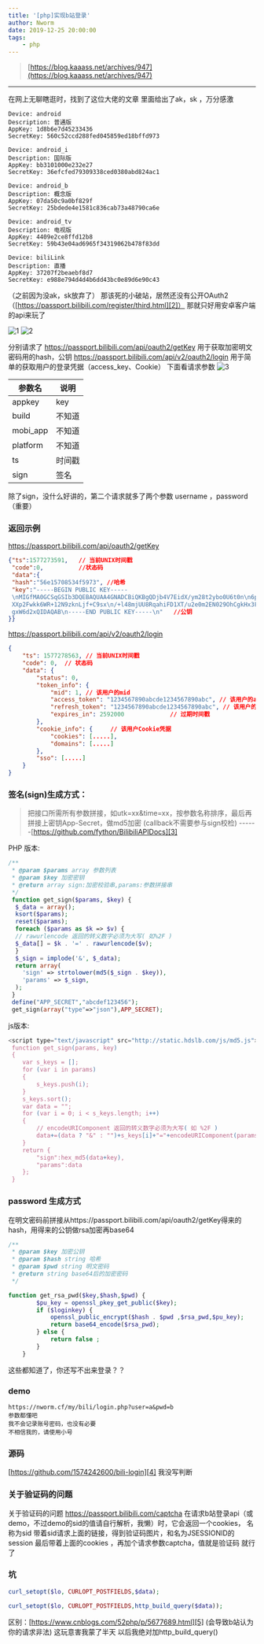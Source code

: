```yaml
---
title: '[php]实现b站登录'
author: Nworm
date: 2019-12-25 20:00:00
tags: 
	- php
---
```


> [https://blog.kaaass.net/archives/947](https://blog.kaaass.net/archives/947)
---------------------------
在网上无聊瞎逛时，找到了这位大佬的文章
里面给出了ak，sk ，万分感激 


<!--more-->
```
Device: android
Description: 普通版
AppKey: 1d8b6e7d45233436
SecretKey: 560c52ccd288fed045859ed18bffd973

Device: android_i
Description: 国际版
AppKey: bb3101000e232e27
SecretKey: 36efcfed79309338ced0380abd824ac1

Device: android_b
Description: 概念版
AppKey: 07da50c9a0bf829f
SecretKey: 25bdede4e1581c836cab73a48790ca6e

Device: android_tv
Description: 电视版
AppKey: 4409e2ce8ffd12b8
SecretKey: 59b43e04ad6965f34319062b478f83dd

Device: biliLink
Description: 直播
AppKey: 37207f2beaebf8d7
SecretKey: e988e794d4d4b6dd43bc0e89d6e90c43
```
（之前因为没ak，sk放弃了）
那该死的小破站，居然还没有公开OAuth2 （[https://passport.bilibili.com/register/third.html][2]）
那就只好用安卓客户端的api来玩了


![1](https://i.loli.net/2019/12/25/9IkbpyWfH3ZaxQh.png)
![2](https://i.loli.net/2019/12/25/WIRCULzbswK2rZv.png)

分别请求了
https://passport.bilibili.com/api/oauth2/getKey 用于获取加密明文密码用的hash，公钥
https://passport.bilibili.com/api/v2/oauth2/login 用于简单的获取用户的登录凭据（access_key、Cookie）
下面看请求参数
![3](https://i.loli.net/2019/12/25/sInQoOAdxNuVt6W.png)

| 参数名   | 说明 |
| ------ | ------ |
|  appkey  | key   |
|  build   | 不知道 |
| mobi_app | 不知道 |
| platform | 不知道 |
| ts       | 时间戳 |
| sign     | 签名   |

除了sign，没什么好讲的，第二个请求就多了两个参数 username ，password（重要）

### 返回示例
https://passport.bilibili.com/api/oauth2/getKey
```json
{"ts":1577273591,   // 当前UNIX时间戳
 "code":0,          //状态码
 "data":{
 "hash":"56e15708534f5973", //哈希
 "key":"-----BEGIN PUBLIC KEY-----
 \nMIGfMA0GCSqGSIb3DQEBAQUAA4GNADCBiQKBgQDjb4V7EidX/ym28t2ybo0U6t0n\n6p4ej8VjqKHg100va6jkNbNTrLQqMCQCAYtXM
 XXp2Fwkk6WR+12N9zknLjf+C9sx\n/+l48mjUU8RqahiFD1XT/u2e0m2EN029OhCgkHx3Fc/KlFSIbak93EH/XlYis0w+\nXl69GV6klz
 gxW6d2xQIDAQAB\n-----END PUBLIC KEY-----\n"   //公钥
}}
```

https://passport.bilibili.com/api/v2/oauth2/login
```json
{
	"ts": 1577278563, // 当前UNIX时间戳
	"code": 0,  // 状态码
	"data": {
		"status": 0,
		"token_info": {
			"mid": 1, // 该用户的mid
			"access_token": "1234567890abcde1234567890abc", // 该用户的access_key
			"refresh_token": "1234567890abcde1234567890abc", // 该用户的refresh_token
			"expires_in": 2592000             // 过期时间戳
		},
		"cookie_info": {     // 该用户Cookie凭据
			"cookies": [.....], 
			"domains": [.....]
		},
		"sso": [.....]
	}
}

```

### 签名(sign)生成方式：

> 把接口所需所有参数拼接，如utk=xx&time=xx，按参数名称排序，最后再拼接上密钥App-Secret，做md5加密 (callback不需要参与sign校检)           ------[https://github.com/fython/BilibiliAPIDocs][3]

PHP 版本:
```php
/**
 * @param $params array 参数列表
 * @param $key 加密密钥
 * @return array sign:加密校验串,params:参数拼接串
 */
 function get_sign($params, $key) {
  $_data = array();
  ksort($params);
  reset($params);
  foreach ($params as $k => $v) {
  // rawurlencode 返回的转义数字必须为大写( 如%2F )
  $_data[] = $k . '=' . rawurlencode($v);
  }
  $_sign = implode('&', $_data);
  return array(
    'sign' => strtolower(md5($_sign . $key)),
    'params' => $_sign,
  );
 }
 define("APP_SECRET","abcdef123456");
 get_sign(array("type"=>"json"),APP_SECRET);
```
js版本:
```js
<script type="text/javascript" src="http://static.hdslb.com/js/md5.js">/script>
 function get_sign(params, key)
 {
 	var s_keys = [];
 	for (var i in params)
 	{
 		s_keys.push(i);
 	}
 	s_keys.sort();
 	var data = "";
 	for (var i = 0; i < s_keys.length; i++)
 	{
 		// encodeURIComponent 返回的转义数字必须为大写( 如 %2F )
 		data+=(data ? "&" : "")+s_keys[i]+"="+encodeURIComponent(params[s_keys[i]]);
 	}
 	return {
 		"sign":hex_md5(data+key),
 		"params":data
 	};
 }
```

### password 生成方式
在明文密码前拼接从https://passport.bilibili.com/api/oauth2/getKey得来的hash，用得来的公钥做rsa加密再base64  

```php
/**
 * @param $key 加密公钥
 * @param $hash string 哈希
 * @param $pwd string 明文密码
 * @return string base64后的加密密码
 */

function get_rsa_pwd($key,$hash,$pwd) {
        $pu_key = openssl_pkey_get_public($key);
        if ($loginkey) {
            openssl_public_encrypt($hash . $pwd ,$rsa_pwd,$pu_key);
            return base64_encode($rsa_pwd);
        } else {
            return false ;
        }
    }
```

这些都知道了，你还写不出来登录？？

### demo 
```
https://nworm.cf/my/bili/login.php?user=a&pwd=b
参数都懂吧
我不会记录账号密码，也没有必要
不相信我的，请使用小号
```


### 源码

[https://github.com/1574242600/bili-login][4]
我没写判断

### 关于验证码的问题

关于验证码的问题
https://passport.bilibili.com/captcha
在请求b站登录api（或demo，不过demo的sid的值请自行解析，我懒）时，它会返回一个cookies， 名称为sid
带着sid请求上面的链接，得到验证码图片，和名为JSESSIONID的session
最后带着上面的cookies ，再加个请求参数captcha，值就是验证码
就行了

### 坑
```php
curl_setopt($lo, CURLOPT_POSTFIELDS,$data);
```
```php
curl_setopt($lo, CURLOPT_POSTFIELDS,http_build_query($data));
```
区别：[https://www.cnblogs.com/52php/p/5677689.html][5]
(会导致b站认为你的请求非法)
这玩意害我蒙了半天
以后我绝对加http_build_query()


  [1]: https://blog.kaaass.net/archives/947
  [2]: https://passport.bilibili.com/register/third.html
  [3]: https://github.com/fython/BilibiliAPIDocs
  [4]: https://github.com/1574242600/bili-login
  [5]: https://www.cnblogs.com/52php/p/5677689.html